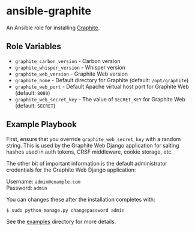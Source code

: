 # ansible-graphite

An Ansible role for installing [Graphite](http://graphite.wikidot.com).

## Role Variables

- `graphite_carbon_version` - Carbon version
- `graphite_whisper_version` - Whisper version
- `graphite_web_version` - Graphite Web version
- `graphite_home` - Default directory for Graphite (default: `/opt/graphite`)
- `graphite_web_port` - Default Apache virtual host port for Graphite Web (default: `8080`)
- `graphite_web_secret_key` - The value of `SECRET_KEY` for Graphite Web (default: `SECRET`)

## Example Playbook

First, ensure that you override `graphite_web_secret_key` with a random string. This is used by the Graphite Web Django application for salting hashes used in auth tokens, CRSF middleware, cookie storage, etc.

The other bit of important information is the default administrator credentials for the Graphite Web Django application:

Username: `admin@example.com`  
Password: `admin`

You can changes these after the installation completes with:

```bash
$ sudo python manage.py changepassword admin
```

See the [examples](./examples/) directory for more details.
